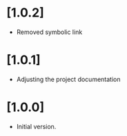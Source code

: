 # [1.0.2]

- Removed symbolic link

# [1.0.1]

- Adjusting the project documentation

# [1.0.0]

- Initial version.
